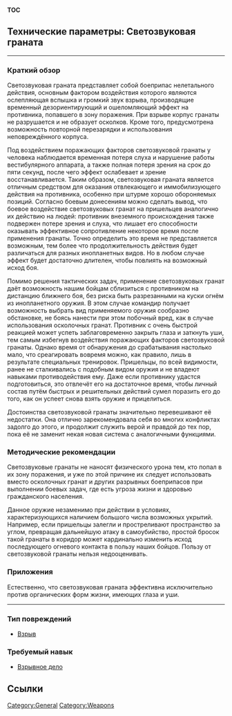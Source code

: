 __TOC__

## Технические параметры: Светозвуковая граната

------------------------------------------------------------------------

### Краткий обзор

Светозвуковая граната представляет собой боеприпас нелетального
действия, основным фактором воздействия которого являются ослепляющая
вспышка и громкий звук взрыва, производящие временный дезориентирующий и
ошеломляющий эффект на противника, попавшего в зону поражения. При
взрыве корпус гранаты не разрушается и не образует осколков. Кроме того,
предусмотрена возможность повторной перезарядки и использования
неповреждённого корпуса.

Под воздействием поражающих факторов светозвуковой гранаты у человека
наблюдается временная потеря слуха и нарушение работы вестибулярного
аппарата, а также полная потеря зрения на срок до пяти секунд, после
чего эффект ослабевает и зрение восстанавливается. Таким образом,
светозвуковая граната является отличным средством для оказания
отвлекающего и иммобилизующего действия на противника, особенно при
штурме хорошо обороняемых позиций. Согласно боевым донесениям можно
сделать вывод, что боевое воздействие светозвуковых гранат на пришельцев
аналогично их действию на людей: противник внеземного происхождения
также подвержен потере зрения и слуха, что лишает его способности
оказывать эффективное сопротивление некоторое время после применения
гранаты. Точно определить это время не представляется возможным, тем
более что продолжительность действия будет различаться для разных
инопланетных видов. Но в любом случае эффект будет достаточно длителен,
чтобы повлиять на возможный исход боя.

Помимо решения тактических задач, применение светозвуковых гранат даёт
возможность нашим бойцам сблизиться с противником на дистанцию ближнего
боя, без риска быть разрезанными на куски огнём из инопланетного оружия.
В этом случае командир получает возможность выбрать вид применяемого
оружия сообразно обстановке, не боясь нанести при этом побочный вред,
как в случае использования осколочных гранат. Противник с очень быстрой
реакцией может успеть заблаговременно закрыть глаза и заткнуть уши, тем
самым избегнув воздействия поражающих факторов светозвуковой гранаты.
Однако время от обнаружения до срабатывания настолько мало, что
среагировать вовремя можно, как правило, лишь в результате специальных
тренировок. Пришельцы, по всей видимости, ранее не сталкивались с
подобным видом оружия и не владеют навыками противодействия ему. Даже
если противнику удастся подготовиться, это отвлечёт его на достаточное
время, чтобы личный состав путём быстрых и решительных действий сумел
поразить его до того, как он успеет снова взять оружие и прицелиться.

Достоинства светозвуковой гранаты значительно перевешивают её
недостатки. Она отлично зарекомендовала себя во многих конфликтах
задолго до этого, и продолжит служить верой и правдой до тех пор, пока
её не заменит некая новая система с аналогичными функциями.

### Методические рекомендации

Светозвуковые гранаты не наносят физического урона тем, кто попал в их
зону поражения, и уже по этой причине их следует использовать вместо
осколочных гранат и других разрывных боеприпасов при выполнении боевых
задач, где есть угроза жизни и здоровью гражданского населения.

Данное оружие незаменимо при действии в условиях, характеризующихся
наличием большого числа возможных укрытий. Например, если пришельцы
залегли и простреливают пространство за углом, превращая дальнейшую
атаку в самоубийство, простой бросок такой гранаты в коридор может
кардинально изменить исход последующего огневого контакта в пользу наших
бойцов. Пользу от светозвуковой гранаты нельзя недооценивать.

### Приложения

Естественно, что светозвуковая граната эффективна исключительно против
органических форм жизни, имеющих глаза и уши.

------------------------------------------------------------------------

### Тип повреждений

- [Взрыв](Типы_повреждений/взрыв "wikilink")

### Требуемый навык

- [Взрывное дело](Навыки/Взрывное_дело "wikilink")

## Ссылки

[Category:General](Category:General "wikilink")
[Category:Weapons](Category:Weapons "wikilink")